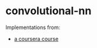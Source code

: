 # convolutional-nn

Implementations from:
* [a coursera course](https://www.coursera.org/learn/convolutional-neural-networks/home/week/1)